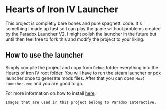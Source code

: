 # Hearts of Iron IV Launcher

This project is completly bare bones and pure spaghetti code. It's something I made up fast so I can play the game without problems created by the Paradox Launcher V2. I might polish the launcher in the future but until then feel free to fork this and modify the project to your liking.

## How to use the launcher

Simply compile the project and copy from `Debug` folder everything into the Hearts of Iron IV root folder. You will have to run the steam launcher or pdx launcher once to generate mods files. After that you can open `Hoi4 Launcher.exe` and you are good to go.

For more information on how to install [here](https://github.com/Xferno2/Hearts-Of-Iron-IV-Launcher/issues/1).


`Images that are used in this project belong to Paradox Interactive.`
